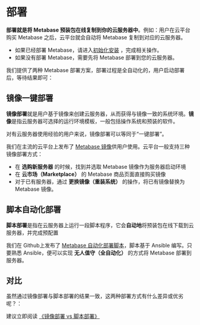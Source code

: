 # 部署

**部署就是将 Metabase 预装包在线复制到你的云服务器中**。例如：用户在云平台购买 Metabase 之后，云平台就会自动将 Metabase 复制到对应的云服务器。

- 如果已经部署 Metabase，请进入[初始化安装](/zh/stack-installation.md) ，完成相关操作。
- 如果没有部署 Metabase，需要先将 Metabase 部署到您的云服务器。

我们提供了两种 Metabase 部署方案，部署过程是全自动化的，用户启动部署后，等待结果即可：

## 镜像一键部署

**镜像部署**就是用户基于镜像来创建云服务器，从而获得与镜像一致的系统环境。**镜像**是指云服务器可选择的运行环境模板，一般包括操作系统和预装的软件。

对有云服务器使用经验的用户来说，镜像部署可以等同于“一键部署”。

我们在主流的云平台上发布了 [Metabase 镜像](https://apps.websoft9.com/metabase)供用户使用。云平台一般支持三种镜像部署方式：

* 在 **选购新服务器** 的时候，找到并选取 Metabase 镜像作为服务器启动环境
* 在 **云市场（Marketplace）**  的 Metabase 商品页面直接购买镜像
* 对于已有服务器，通过 **更换镜像（重装系统）** 的操作，将已有镜像替换为 Metabase 镜像。

## 脚本自动化部署

**脚本部署**是指在云服务器上运行一段脚本程序，它会**自动地**将预装包在线下载到云服务器，并完成预配置

我们在 Github上发布了 [Metabase 自动化部署脚本](https://github.com/Websoft9/ansible-metabase)，脚本基于 Ansible 编写。只要熟悉 Ansible，便可以实现 **无人值守（全自动化）** 的方式将 Metabase 部署到服务器。

## 对比

虽然通过镜像部署与脚本部署的结果一致，这两种部署方式有什么差异或优劣呢？：

建议立即阅读 [《镜像部署 vs 脚本部署》](https://support.websoft9.com/docs/faq/zh/bz-product.html#镜像部署-vs-脚本部署)